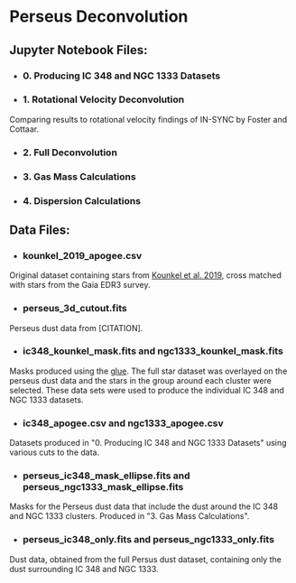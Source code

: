 # Perseus Deconvolution

## Jupyter Notebook Files:

- ### 0. Producing IC 348 and NGC 1333 Datasets

- ### 1. Rotational Velocity Deconvolution
Comparing results to rotational velocity findings of IN-SYNC by Foster and Cottaar.

- ### 2. Full Deconvolution

- ### 3. Gas Mass Calculations

- ### 4. Dispersion Calculations

## Data Files:

- ### kounkel_2019_apogee.csv
Original dataset containing stars from [Kounkel et al. 2019](https://ui.adsabs.harvard.edu/abs/2019AJ....157..196K/abstract), cross matched with stars from the Gaia EDR3 survey.

- ### perseus_3d_cutout.fits
Perseus dust data from [CITATION].

- ### ic348_kounkel_mask.fits and ngc1333_kounkel_mask.fits
Masks produced using the [glue](). The full star dataset was overlayed on the perseus dust data and the stars in the group around each cluster were selected.
These data sets were used to produce the individual IC 348 and NGC 1333 datasets.

- ### ic348_apogee.csv and ngc1333_apogee.csv
Datasets produced in "0. Producing IC 348 and NGC 1333 Datasets" using various cuts to the data.

- ### perseus_ic348_mask_ellipse.fits and perseus_ngc1333_mask_ellipse.fits
Masks for the Perseus dust data that include the dust around the IC 348 and NGC 1333 clusters. Produced in "3. Gas Mass Calculations".

- ### perseus_ic348_only.fits and perseus_ngc1333_only.fits
Dust data, obtained from the full Persus dust dataset, containing only the dust surrounding IC 348 and NGC 1333.